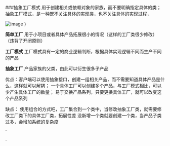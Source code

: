 ###抽象工厂模式
用于创建相关或依赖对象的家族，而不要明确指定具体的类；
抽象工厂模式，是一种既不关注具体的实现类，也不关注具体的实现过程，

![image](https://github.com/technical-exchange/design-mode/blob/dev/src/main/resources/static/images/abstractfactory.png)
)


**简单工厂**
用于小项目或者具体产品拓展很小的情况（这样的工厂类很少修改） （违背了开闭原则）

**工厂模式**
工厂模式具有一定的商业逻辑判断，根据具体实现逻辑不同而生产不同的产品

**抽象工厂**
产品家族的父类，由此可以衍生很多子产品

优点：客户端可以使用抽象接口，创建一组相关产品，而不需要知道具体产品是什么，这样就可以解耦；
一个具体工厂可以创建多个产品，与工厂模式相比，可以少产生具体工厂的数量；
易于交换产品系列，只要更换具体工厂，就可以改变这个产品系列


缺点：
使用组合的方式吧，工厂集合到一个类中，当修改抽象工厂类，就需要修改工厂类下的具体工厂类，拓展性差
没新增一个类就要创建一个类，当产品子类过多，会增加系统的复杂度

`

`
